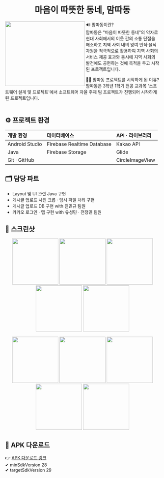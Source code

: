 <h1 align="center">마음이 따뜻한 동네, 맘따동</h1>
<img src="https://user-images.githubusercontent.com/76841455/122649978-6a4bf200-d16b-11eb-86ca-59be05d89a19.png" width="260" height="210" align="left"></img>

🔊 맘따동이란?<br/>
맘따동은 "마음이 따뜻한 동네"의 약자로 현대 사회에서의 이웃 간의 소통 단절을 해소하고 지역 사회 내의 잉여 인적·물적 자원을 적극적으로 활용하여 지역 사회의 서비스 제공 효과와 동시에 지역 사회의 발전에도 공헌하는 것에 목적을 두고 시작된 프로젝트입니다.<br/>

🤷‍♂️ 맘따동 프로젝트를 시작하게 된 이유?<br/>
맘따동은 3학년 1학기 전공 교과목 '소프트웨어 설계 및 프로젝트'에서 소프트웨어 자율 주제 팀 프로젝트가 진행되어 시작하게 된 프로젝트입니다.<br/><br/>

<h2>⚙ 프로젝트 환경</h2>

| 개발 환경 | 데이터베이스 | API · 라이브러리 |
| :--- | :--- | :--- |
| Android Studio | Firebase Realtime Database | Kakao API |
| Java | Firebase Storage | Glide |
| Git · GitHub | | CircleImageView |

<h2>🗂 담당 파트</h2>
<ul>
<li>Layout 및 UI 관련 Java 구현</li>
<li>게시글 업로드 사진 크롭 · 임시 파일 처리 구현</li>
<li>게시글 업로드 DB 구현 with 진민규 팀원</li>
<li>카카오 로그인 · 맵 구현 with 유성민 · 전정민 팀원</li>
</ul>

<h2>📸 스크린샷</h2>
<p align="center">
<img src="https://user-images.githubusercontent.com/76841455/103441221-d4410f80-4c8f-11eb-882e-61af032e940c.jpg" width="150"/>
<img src="https://user-images.githubusercontent.com/76841455/103441222-d4d9a600-4c8f-11eb-9f51-4583ce7e2c72.jpg" width="150"/>
<img src="https://user-images.githubusercontent.com/76841455/103441223-d5723c80-4c8f-11eb-906a-8acdaa1ae9d6.jpg" width="150"/>
<img src="https://user-images.githubusercontent.com/76841455/103441225-d60ad300-4c8f-11eb-9536-c8c70ea34986.jpg" width="150"/>
<img src="https://user-images.githubusercontent.com/76841455/103441227-d60ad300-4c8f-11eb-921d-13c9d29dc826.jpg" width="150"/>
</p>
<p align="center">
<img src="https://user-images.githubusercontent.com/76841455/104834766-eef8c280-58e4-11eb-9393-acf652e81d63.jpg" width="150"/>
<img src="https://user-images.githubusercontent.com/76841455/104834768-f029ef80-58e4-11eb-99d0-d2f9268ea7f0.jpg" width="150"/>
<img src="https://user-images.githubusercontent.com/76841455/103441230-d86d2d00-4c8f-11eb-8e5d-81d3a22b8408.jpg" width="150"/>
<img src="https://user-images.githubusercontent.com/76841455/103441231-d905c380-4c8f-11eb-8eb7-eb6dccff8b69.jpg" width="150"/>
<img src="https://user-images.githubusercontent.com/76841455/103441232-d99e5a00-4c8f-11eb-8d3c-a684561b354f.jpg" width="150"/>
</p>

<h2>📄 APK 다운로드</h2>

👉 [APK 다운로드 링크](https://github.com/iconic0808/Project_Mamddadong_2020.04/blob/master/app/release/app-release.apk)<br/>
✔ minSdkVersion 28<br/>
✔ targetSdkVersion 29
